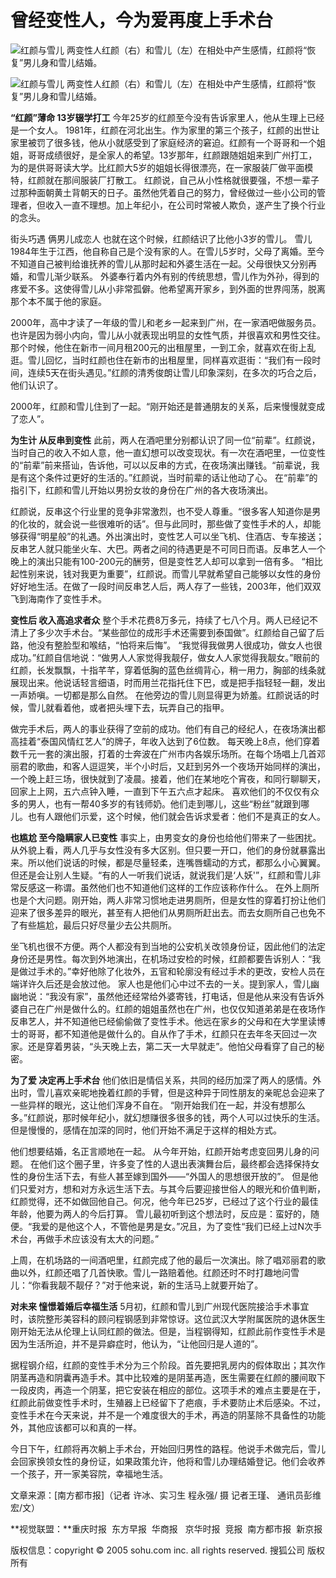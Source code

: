 # 曾经变性人，今为爱再度上手术台

![红颜与雪儿](nfdsb060627/03.jpg) 两变性人红颜（右）和雪儿（左）在相处中产生感情，红颜将“恢复”男儿身和雪儿结婚。

![红颜与雪儿](nfdsb060627/04.jpg) 两变性人红颜（右）和雪儿（左）在相处中产生感情，红颜将“恢复”男儿身和雪儿结婚。

**“红颜”薄命 13岁辍学打工** 今年25岁的红颜至今没有告诉家里人，他从生理上已经是一个女人。 1981年，红颜在河北出生。作为家里的第三个孩子，红颜的出世让家里被罚了很多钱，他从小就感受到了家庭经济的窘迫。红颜有一个哥哥和一个姐姐，哥哥成绩很好，是全家人的希望。13岁那年，红颜跟随姐姐来到广州打工，为的是供哥哥读大学。比红颜大5岁的姐姐长得很漂亮，在一家服装厂做平面模特，红颜就在那间服装厂打散工。 红颜说，自己从小性格就很要强，不想一辈子过那种面朝黄土背朝天的日子。虽然他凭着自己的努力，曾经做过一些小公司的管理者，但收入一直不理想。加上年纪小，在公司时常被人欺负，遂产生了换个行业的念头。 

街头巧遇 俩男儿成恋人 也就在这个时候，红颜结识了比他小3岁的雪儿。 雪儿1984年生于江西，他自称自己是个没有家的人。在雪儿5岁时，父母了离婚。至今不知道自己被判给谁抚养的雪儿从那时起和外婆生活在一起。父母很快又分别再婚，和雪儿渐少联系。 外婆奉行着内外有别的传统思想，雪儿作为外孙，得到的疼爱不多。这使得雪儿从小非常孤僻。他希望离开家乡，到外面的世界闯荡，脱离那个本不属于他的家庭。 

2000年，高中才读了一年级的雪儿和老乡一起来到广州，在一家酒吧做服务员。 也许是因为弱小内向，雪儿从小就表现出明显的女性气质，并很喜欢和男性交往。那个时候，他住在新市一间月租200元的出租屋里，一到工余，就喜欢在街上乱逛。雪儿回忆，当时红颜也住在新市的出租屋里，同样喜欢逛街：“我们有一段时间，连续5天在街头遇见。”红颜的清秀俊朗让雪儿印象深刻，在多次的巧合之后，他们认识了。 

2000年，红颜和雪儿住到了一起。“刚开始还是普通朋友的关系，后来慢慢就变成了恋人”。 

**为生计 从反串到变性** 此前，两人在酒吧里分别都认识了同一位“前辈”。红颜说，当时自己的收入不如人意，他一直幻想可以改变现状。有一次在酒吧里，一位变性的“前辈”前来搭讪，告诉他，可以以反串的方式，在夜场演出赚钱。“前辈说，我是有这个条件过更好的生活的。”红颜说，当时前辈的话让他动了心。 在“前辈”的指引下，红颜和雪儿开始以男扮女妆的身份在广州的各大夜场演出。 

红颜说，反串这个行业里的竞争非常激烈，也不受人尊重。“很多客人知道你是男的化妆的，就会说一些很难听的话”。但与此同时，那些做了变性手术的人，却能够获得“明星般”的礼遇。外出演出时，变性艺人可以坐飞机、住酒店、专车接送；反串艺人就只能坐火车、大巴。两者之间的待遇更是不可同日而语。反串艺人一个晚上的演出只能有100-200元的酬劳，但是变性艺人却可以拿到一倍有多。 “相比起性别来说，钱对我更为重要”，红颜说。而雪儿早就希望自己能够以女性的身份好好地生活。在做了一段时间反串艺人后，两人存了一些钱，2003年，他们双双飞到海南作了变性手术。 

**变性后 收入高追求者众** 整个手术花费8万多元，持续了七八个月。两人已经记不清上了多少次手术台。“某些部位的成形手术还需要到泰国做”。红颜给自己留了后路，他没有整脸型和喉结，“怕将来后悔”。 “我觉得我做男人很成功，做女人也很成功。”红颜自信地说：“做男人人家觉得我靓仔，做女人人家觉得我靓女。”眼前的红颜，长发飘飘，十指芊芊，穿着低胸的蓝色丝绸背心，稍一用力，胸部的线条就展现出来。他说话轻言细语，时而用兰花指托住下巴，或是把手指轻轻一翻，发出一声娇嗔。一切都是那么自然。 在他旁边的雪儿则显得更为娇羞。红颜说话的时候，雪儿就看着他，或者把头埋下去，玩弄自己的指甲。 

做完手术后，两人的事业获得了空前的成功。他们有自己的经纪人，在夜场演出都高挂着“泰国风情红艺人”的牌子，年收入达到了6位数。 每天晚上8点，他们穿着数千元一套的演出服，打着的士奔波在广州市内各娱乐场所。在每个场唱上几首邓丽君的歌曲，和客人逗逗笑，半个小时后，又赶到另外一个夜场开始同样的演出，一个晚上赶三场，很快就到了凌晨。接着，他们在某地吃个宵夜，和同行聊聊天，回家上上网，五六点钟入睡，一直到下午五六点才起床。 喜欢他们的不仅仅有众多的男人，也有一帮40多岁的有钱师奶。他们走到哪儿，这些“粉丝”就跟到哪儿。也有人跟他们示爱，这个时候，他们就会告诉求爱者：他们不是真正的女人。

**也尴尬 至今隐瞒家人已变性** 事实上，由男变女的身份也给他们带来了一些困扰。 从外貌上看，两人几乎与女性没有多大区别。但只要一开口，他们的身份就暴露出来。所以他们说话的时候，都是尽量轻柔，连嘴唇蠕动的方式，都那么小心翼翼。但还是会让别人生疑。“有的人一听我们说话，就说我们是‘人妖'”，红颜和雪儿非常反感这一称谓。虽然他们也不知道他们这样的工作应该称作什么。 在外上厕所也是个大问题。刚开始，两人非常习惯地走进男厕所，但是女性的穿着打扮让他们迎来了很多差异的眼光，甚至有人把他们从男厕所赶出去。而去女厕所自己也免不了有些尴尬，最后只好尽量少去公共厕所。 

坐飞机也很不方便。两个人都没有到当地的公安机关改领身份证，因此他们的法定身份还是男性。每次到外地演出，在机场过安检的时候，红颜都要告诉别人：“我是做过手术的。”幸好他除了化妆外，五官和轮廓没有经过手术的更改，安检人员在端详许久后还是会放过他。 家人也是他们心中过不去的一关。提到家人，雪儿幽幽地说：“我没有家”，虽然他还经常给外婆寄钱，打电话，但是他从来没有告诉外婆自己在广州是做什么的。红颜的姐姐虽然也在广州，也仅仅知道弟弟是在夜场作反串艺人，并不知道他已经偷偷做了变性手术。他远在家乡的父母和在大学里读博士的哥哥，都不知道他是做什么的。自从作了手术，红颜只在去年冬天回过一次家。还是穿着男装，“头天晚上去，第二天一大早就走”。他怕父母看穿了自己的秘密。

**为了爱 决定再上手术台** 他们依旧是情侣关系，共同的经历加深了两人的感情。外出时，雪儿喜欢亲昵地挽着红颜的手臂，但是这种异于同性朋友的亲昵总会迎来了一些异样的眼光，这让他们浑身不自在。 “刚开始我们在一起，并没有想那么多。”红颜说，那时候年纪小，就幻想赚很多很多的钱，两个人可以过快乐的生活。但是慢慢的，感情在加深的同时，他们开始不满足于这样的相处方式。 

他们想要结婚，名正言顺地在一起。 从今年开始，红颜开始考虑变回男儿身的问题。 在他们这个圈子里，许多变了性的人退出表演舞台后，最终都会选择保持女性的身份生活下去，有些人甚至嫁到国外——“外国人的思想很开放的”。 但是他们只爱对方，想和对方永远生活下去。与其今后要迎接世俗人的眼光和价值判断，红颜觉得，还不如做回他自己。何况，他今年已25岁，已经过了这个行业的最佳年龄，他要为两人的今后打算。 雪儿最初听到这个想法时，反应是：蛮好的，随便。“我爱的是他这个人，不管他是男是女。”况且，为了变性“我们已经上过N次手术台，再做手术应该没有太大的问题。” 

上周，在机场路的一间酒吧里，红颜完成了他的最后一次演出。除了唱邓丽君的歌曲以外，红颜还唱了几首快歌。雪儿一路赔着他。红颜还时不时打趣地问雪儿：“你看我靓不靓仔？”对于他来说，新的生活马上就要开始了。

**对未来 憧憬着婚后幸福生活** 5月初，红颜和雪儿到广州现代医院接洽手术事宜时，该院整形美容科的顾问程钢感到非常惊讶。这位武汉大学附属医院的退休医生刚开始无法从伦理上认同红颜的做法。但是，当程钢得知，红颜此前作变性手术是因为生活所迫，并不是异癖症时，他认为，“让他回归是人道的”。 

据程钢介绍，红颜的变性手术分为三个阶段。首先要把乳房内的假体取出；其次作阴茎再造和阴囊再造手术。其中比较难的是阴茎再造，医生需要在红颜的腰间取下一段皮肉，再造一个阴茎，把它安装在相应的部位。这项手术的难点主要是在于，红颜此前做变性手术时，生殖器上已经留下了疤痕，手术要防止术后感染。不过，变性手术在今天来说，并不是一个难度很大的手术，再造的阴茎除不具备性的功能外，其他应该都可以和真的一样。 

今日下午，红颜将再次躺上手术台，开始回归男性的路程。他说手术做完后，雪儿会回家换领女性的身份证，如果政策允许，他将和雪儿办理结婚登记。他们会收养一个孩子，开一家美容院，幸福地生活。

文章来源：\[南方都市报\]（记者 许冰、实习生 程永强/ 摄 记者王瑾、 通讯员彭维宏/文）

**视觉联盟：**重庆时报  东方早报  华商报   京华时报  竞报  南方都市报  新京报

版权信息：copyright © 2005 sohu.com inc. all rights reserved. 搜狐公司 版权所有